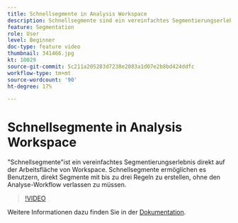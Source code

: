 ```yaml
---
title: Schnellsegmente in Analysis Workspace
description: Schnellsegmente sind ein vereinfachtes Segmentierungserlebnis direkt auf der Arbeitsfläche von Workspace. Schnellsegmente ermöglichen es Benutzern, direkt Segmente mit bis zu drei Regeln zu erstellen, ohne den Analyse-Workflow verlassen zu müssen.
feature: Segmentation
role: User
level: Beginner
doc-type: feature video
thumbnail: 341466.jpg
kt: 10029
source-git-commit: 5c211a205283d7238e2083a1d07e2b8bd424ddfc
workflow-type: tm+mt
source-wordcount: '90'
ht-degree: 17%

---
```



# Schnellsegmente in Analysis Workspace

&quot;Schnellsegmente&quot;ist ein vereinfachtes Segmentierungserlebnis direkt auf der Arbeitsfläche von Workspace. Schnellsegmente ermöglichen es Benutzern, direkt Segmente mit bis zu drei Regeln zu erstellen, ohne den Analyse-Workflow verlassen zu müssen.

>[!VIDEO](https://video.tv.adobe.com/v/341466/?quality=12&learn=on)

Weitere Informationen dazu finden Sie in der [Dokumentation](https://experienceleague.adobe.com/docs/analytics/analyze/analysis-workspace/components/segments/quick-segments.html?lang=de).
